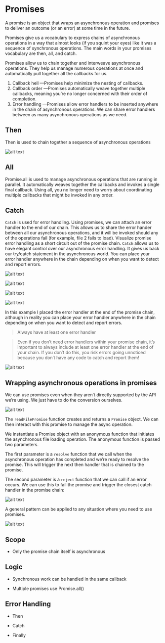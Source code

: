 # Promises

A promise is an object that wraps an asynchronous operation and promises to deliver an outcome (or an error) at some time in the future.

Promises give us a vocabulary to express chains of asynchronous operations in a way that almost looks (if you squint your eyes) like it was a sequence of synchronous operations. The main words in your promises vocabulary are then, all, and catch.

Promises allow us to chain together and interweave asynchronous operations. They help us manage numerous operations at once and automatically pull together all the callbacks for us.

1. Callback hell —Promises help minimize the nesting of callbacks.
2. Callback order —Promises automatically weave together multiple callbacks, meaning
you’re no longer concerned with their order of completion.
3. Error handling —Promises allow error handlers to be inserted anywhere in the
chain of asynchronous operations. We can share error handlers between as many
asynchronous operations as we need.

## Then

Then is used to chain together a sequence of asynchronous operations

![alt text](https://i.imgur.com/AQCuiAh.png "Executing sequential asynchronous operations with then")

## All

Promise.all is used to manage asynchronous operations that are running in parallel.
It automatically weaves together the callbacks and invokes a single final callback. Using all, you no longer need to worry about coordinating multiple callbacks that might be invoked in any order.
## Catch

`Catch` is used for error handling. Using promises, we can attach an error handler to the end of our chain. This allows us to share the error hander between all our asynchronous operations, and it will be invoked should any of the operations fail (for example, file 2 fails to load). Visualize promise error handling as a short circuit out of the promise chain. `Catch` allows us to have elegant control over our asynchronous error handling. It gives us back our try/catch statement in the asynchronous world. You can place your error handler anywhere in the chain depending on when you want to detect and report errors.

![alt text](https://i.imgur.com/Ci1FxP9.png "Visualizing a promise chain")

![alt text](https://i.imgur.com/QjcxeKM.png "Executing asynchronous operations in parallel with Promise.all")

![alt text](https://i.imgur.com/0Avv9Sq.png "A more complex example of promises illustrating how then and all can be used to weave complex chains of asynchronous logic.")

![alt text](https://i.imgur.com/lVQeGtx.png "Adding an error handler to a promise chain with catch")

In this example I placed the error handler at the end of the promise chain, although
in reality you can place your error handler anywhere in the chain depending on when
you want to detect and report errors.

> Always have at least one error handler 

> Even if you don’t need error handlers within your promise chain, it’s important to always include at least one error handler at the end of your chain. If you don’t do this, you risk errors going unnoticed because you don’t have any code to catch and report them!

![alt text](https://i.imgur.com/FUIDkWe.png "An error aborts the promise chain and invokes the error handler.")

## Wrapping asynchronous operations in promises

We can use promises even when they aren’t directly supported by the API we’re using. We just have to do the conversion ourselves.

![alt text](https://i.imgur.com/jV2Ed7N.png "A function called readFilePromise that wraps Node’s readFile function")

The `readFilePromise` function creates and returns a `Promise` object. We can then
interact with this promise to manage the async operation.

We instantiate a Promise object with an anonymous function that initiates the asynchronous file loading operation. The anonymous function is passed two parameters.

The first parameter is a `resolve` function that we call when the asynchronous operation
has completed and we’re ready to resolve the promise. This will trigger the next then
handler that is chained to the promise.

The second parameter is a `reject` function that we can call if an error occurs. We can use this to fail the promise and trigger the closest catch handler in the promise chain:

![alt text](https://i.imgur.com/4bhL2eV.png "This technique for wrapping a callback-based asynchronous function in a promise can easily be applied to any situation where you need to do such a conversion.")

A general pattern can be applied to any situation where you need to use promises.

![alt text](https://i.imgur.com/xnDdhlc.png "This technique for wrapping a callback-based asynchronous function in a promise can easily be applied to any situation where you need to do such a conversion.")

## Scope

- Only the promise chain itself is asynchronous

## Logic

- Synchronous work can be handled in the same callback

- Multiple promises use Promise.all()

## Error Handling

- Then

- Catch

- Finally